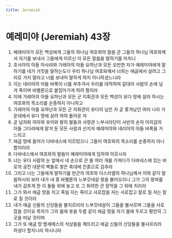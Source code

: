 ```yaml
---
title: Jeremiah
---
```


# 예레미야 (Jeremiah) 43장
1. 예레미야가 모든 백성에게 그들의 하나님 여호와의 말씀 곧 그들의 하나님 여호와께서 자기를 보내사 그들에게 이르신 이 모든 말씀을 말하기를 마치니
1. 호사야의 아들 아사랴와 가레아의 아들 요하난과 모든 오만한 자가 예레미야에게 말하기를 네가 거짓을 말하는도다 우리 하나님 여호와께서 너희는 애굽에서 살려고 그리로 가지 말라고 너를 보내어 말하게 하지 아니하셨느니라
1. 이는 네리야의 아들 바룩이 너를 부추겨서 우리를 대적하여 갈대아 사람의 손에 넘겨 죽이며 바벨론으로 붙잡아가게 하려 함이라
1. 이에 가레아의 아들 요하난과 모든 군 지휘관과 모든 백성이 유다 땅에 살라 하시는 여호와의 목소리를 순종하지 아니하고
1. 가레아의 아들 요하난과 모든 군 지휘관이 유다의 남은 자 곧 쫓겨났던 여러 나라 가운데에서 유다 땅에 살려 하여 돌아온 자
1. 곧 남자와 여자와 유아와 왕의 딸들과 사령관 느부사라단이 사반의 손자 아히감의 아들 그다랴에게 맡겨 둔 모든 사람과 선지자 예레미야와 네리야의 아들 바룩을 거느리고
1. 애굽 땅에 들어가 다바네스에 이르렀으니 그들이 여호와의 목소리를 순종하지 아니함이러라
1. 다바네스에서 여호와의 말씀이 예레미야에게 임하여 이르시되
1. 너는 유다 사람의 눈 앞에서 네 손으로 큰 돌 여러 개를 가져다가 다바네스에 있는 바로의 궁전 대문의 벽돌로 쌓은 축대에 진흙으로 감추라
1. 그리고 너는 그들에게 말하기를 만군의 여호와 이스라엘의 하나님께서 이와 같이 말씀하시되 보라 내가 내 종 바벨론의 느부갓네살 왕을 불러오리니 그가 그의 왕좌를 내가 감추게 한 이 돌들 위에 놓고 또 그 화려한 큰 장막을 그 위에 치리라
1. 그가 와서 애굽 땅을 치고 죽일 자는 죽이고 사로잡을 자는 사로잡고 칼로 칠 자는 칼로 칠 것이라
1. 내가 애굽 신들의 신당들을 불지르리라 느부갓네살이 그들을 불사르며 그들을 사로잡을 것이요 목자가 그의 몸에 옷을 두름 같이 애굽 땅을 자기 몸에 두르고 평안히 그 곳을 떠날 것이며
1. 그가 또 애굽 땅 벧세메스의 석상들을 깨뜨리고 애굽 신들의 신당들을 불사르리라 하셨다 할지니라 하시니라